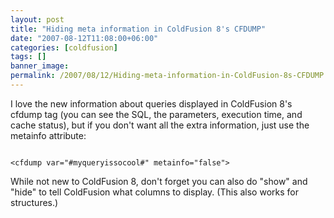 ```yaml
---
layout: post
title: "Hiding meta information in ColdFusion 8's CFDUMP"
date: "2007-08-12T11:08:00+06:00"
categories: [coldfusion]
tags: []
banner_image: 
permalink: /2007/08/12/Hiding-meta-information-in-ColdFusion-8s-CFDUMP
---
```


I love the new information about queries displayed in ColdFusion 8's cfdump tag (you can see the SQL, the parameters, execution time, and cache status), but if you don't want all the extra information, just use the metainfo attribute:

<code>
&lt;cfdump var="#myqueryissocool#" metainfo="false"&gt;
</code>

While not new to ColdFusion 8, don't forget you can also do "show" and "hide" to tell ColdFusion what columns to display. (This also works for structures.)
